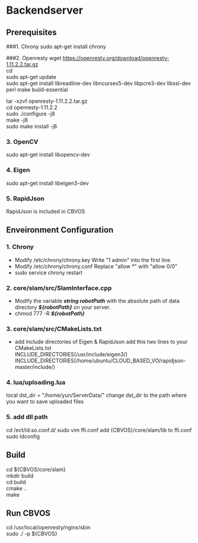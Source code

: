 # Backendserver
## Prerequisites 
###1. Chrony
sudo apt-get install chrony

###2. Openresty
wget https://openresty.org/download/openresty-1.11.2.2.tar.gz  
cd  
sudo apt-get update  
sudo apt-get install libreadline-dev libncurses5-dev libpcre3-dev libssl-dev perl make build-essential 

tar -xzvf openresty-1.11.2.2.tar.gz  
cd openresty-1.11.2.2  
sudo ./configure -j8  
make -j8  
sudo make install -j8 
 
### 3. OpenCV
sudo apt-get install libopencv-dev

### 4. Eigen
sudo apt-get install libeigen3-dev

### 5. RapidJson
RapidJson is included in CBVOS

## Enveironment Configuration
### 1. Chrony
* Modify /etc/chrony/chrony.key
Write "1 admin" into the first line.
* Modify /etc/chrony/chrony.conf
Replace "allow *" with "allow 0/0"
* sudo service chrony restart

### 2. core/slam/src/SlamInterface.cpp
* Modify the variable ***string robotPath*** with the absolute path of data directory ***${robotPath}*** on your server.
* chmod 777 -R ***${robotPath}***

### 3. core/slam/src/CMakeLists.txt
* add include directories of Eigen & RapidJson
add this two lines to your CMakeLists.txt  
INCLUDE_DIRECTORIES(/usr/include/eigen3/)  
INCLUDE_DIRECTORIES(/home/ubuntu/CLOUD_BASED_VO/rapidjson-master/include/)  

### 4. lua/uploading.lua
local dst_dir = "/home/yun/ServerData/"
change dst_dir to the path where you want to save uploaded files

### 5. add dll path
cd /ect/ld.so.conf.d/
sudo vim ffi.conf
add {CBVOS}/core/slam/lib to ffi.conf
sudo ldconfig

## Build
cd ${CBVOS/core/slam}  
mkdir build    
cd build  
cmake ..  
make  

## Run CBVOS
cd /usr/local/openresty/nginx/sbin  
sudo ./ -p ${CBVOS}  
